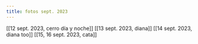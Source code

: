 ```yaml
---
title: fotos sept. 2023
---
```


[[12 sept. 2023, cerro día y noche]]
[[13 sept. 2023, diana]]
[[14 sept. 2023, diana too]]
[[15, 16 sept. 2023, cata]]